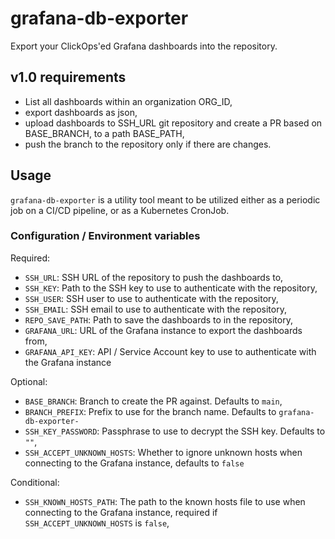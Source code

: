 # grafana-db-exporter

Export your ClickOps'ed Grafana dashboards into the repository.

## v1.0 requirements

- List all dashboards within an organization ORG_ID,
- export dashboards as json,
- upload dashboards to SSH_URL git repository and create a PR based on BASE_BRANCH, to a path BASE_PATH,
- push the branch to the repository only if there are changes.

## Usage

`grafana-db-exporter` is a utility tool meant to be utilized either as a periodic job on a CI/CD pipeline, or as a Kubernetes CronJob.

### Configuration / Environment variables

Required:

- `SSH_URL`: SSH URL of the repository to push the dashboards to,
- `SSH_KEY`: Path to the SSH key to use to authenticate with the repository,
- `SSH_USER`: SSH user to use to authenticate with the repository,
- `SSH_EMAIL`: SSH email to use to authenticate with the repository,
- `REPO_SAVE_PATH`: Path to save the dashboards to in the repository,
- `GRAFANA_URL`: URL of the Grafana instance to export the dashboards from,
- `GRAFANA_API_KEY`: API / Service Account key to use to authenticate with the Grafana instance

Optional:

- `BASE_BRANCH`: Branch to create the PR against. Defaults to `main`,
- `BRANCH_PREFIX`: Prefix to use for the branch name. Defaults to `grafana-db-exporter-`
- `SSH_KEY_PASSWORD`: Passphrase to use to decrypt the SSH key. Defaults to `""`,
- `SSH_ACCEPT_UNKNOWN_HOSTS`: Whether to ignore unknown hosts when connecting to the Grafana instance, defaults to `false`

Conditional:

- `SSH_KNOWN_HOSTS_PATH`: The path to the known hosts file to use when connecting to the Grafana instance, required if `SSH_ACCEPT_UNKNOWN_HOSTS` is `false`,
